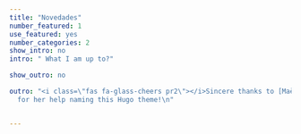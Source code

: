 ```yaml
---
title: "Novedades"
number_featured: 1
use_featured: yes
number_categories: 2
show_intro: no
intro: " What I am up to?"

show_outro: no

outro: "<i class=\"fas fa-glass-cheers pr2\"></i>Sincere thanks to [Maëlle Salmon](https://masalmon.eu/)
  for her help naming this Hugo theme!\n"


---
```


